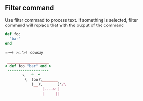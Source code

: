 ## Filter command

Use filter command to process text. If something is selected, filter command will replace that with the output of the command

```ruby
def foo
  "bar"
end
```

===> `:<,'>! cowsay`

```ruby
 ___________________
< def foo "bar" end >
 -------------------
        \   ^__^
         \  (oo)\_______
            (__)\       )\/\
                ||----w |
                ||     ||
```

